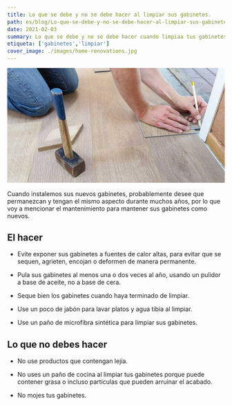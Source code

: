 ```yaml
---
title: Lo que se debe y no se debe hacer al limpiar sus gabinetes.
path: es/blog/Lo-que-se-debe-y-no-se-debe-hacer-al-limpiar-sus-gabinetes
date: 2021-02-03
summary: Lo que se debe y no se debe hacer cuando limpiaa tus gabinetes.
etiqueta: ['gabinetes','limpiar']
cover_image: ./images/home-renovations.jpg
---
```


![background](./images/home-renovations.jpg)


Cuando instalemos sus nuevos gabinetes, probablemente desee que permanezcan y tengan el mismo aspecto durante muchos años, por lo que voy a mencionar el mantenimiento para mantener sus gabinetes como nuevos.

## El hacer

 * Evite exponer sus gabinetes a fuentes de calor altas, para evitar que se sequen, agrieten, encojan o deformen de manera permanente.

 * Pula sus gabinetes al menos una o dos veces al año, usando un pulidor a base de aceite, no a base de cera.

 * Seque bien los gabinetes cuando haya terminado de limpiar.

 * Use un poco de jabón para lavar platos y agua tibia al limpiar.

 * Use un paño de microfibra sintética para limpiar sus gabinetes.

## Lo que no debes hacer

 * No use productos que contengan lejía.

 * No uses un paño de cocina al limpiar tus gabinetes porque puede contener grasa o incluso partículas que pueden arruinar el acabado.

 * No mojes tus gabinetes.

